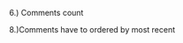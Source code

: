 <!-- 1.) Users when logged in can create posts. -->
<!-- 2.) Users when logged in can create comments. -->
<!-- 3.) Users when logged in can delete their posts.
4.) Users when logged in can delete ther comments. -->
6.) Comments count
<!-- 7.) 20 links -->
8.)Comments have to ordered by most recent
<!-- 9.)Faker or Mimesis -->